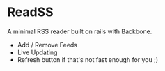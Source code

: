 # ReadSS
A minimal RSS reader built on rails with Backbone. 

* Add / Remove Feeds
* Live Updating
* Refresh button if that's not fast enough for you ;)
